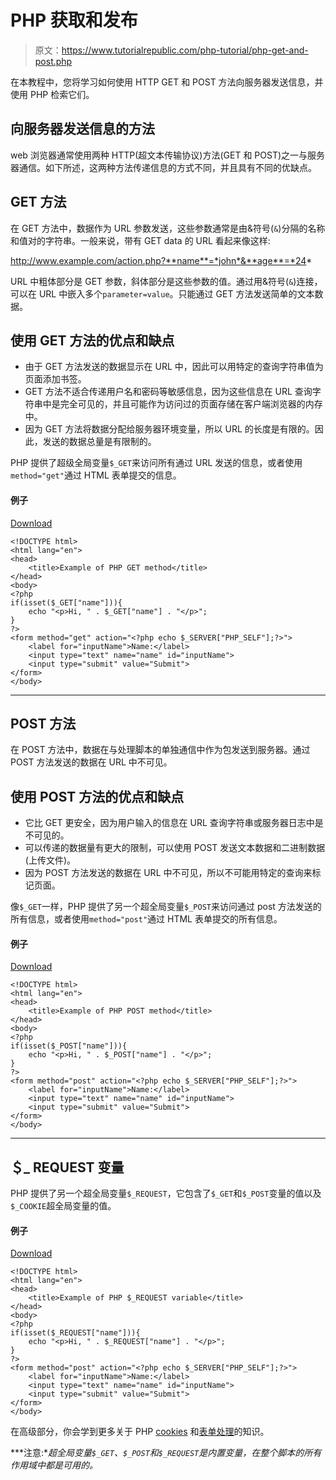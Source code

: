 # PHP 获取和发布

> 原文：<https://www.tutorialrepublic.com/php-tutorial/php-get-and-post.php>

在本教程中，您将学习如何使用 HTTP GET 和 POST 方法向服务器发送信息，并使用 PHP 检索它们。

## 向服务器发送信息的方法

web 浏览器通常使用两种 HTTP(超文本传输协议)方法(GET 和 POST)之一与服务器通信。如下所述，这两种方法传递信息的方式不同，并且具有不同的优缺点。

## GET 方法

在 GET 方法中，数据作为 URL 参数发送，这些参数通常是由&符号(`&`)分隔的名称和值对的字符串。一般来说，带有 GET data 的 URL 看起来像这样:

http://www.example.com/action.php?**name**=*john*&**age**=*24*

URL 中粗体部分是 GET 参数，斜体部分是这些参数的值。通过用&符号(`&`)连接，可以在 URL 中嵌入多个`parameter=value`。只能通过 GET 方法发送简单的文本数据。

## 使用 GET 方法的优点和缺点

*   由于 GET 方法发送的数据显示在 URL 中，因此可以用特定的查询字符串值为页面添加书签。
*   GET 方法不适合传递用户名和密码等敏感信息，因为这些信息在 URL 查询字符串中是完全可见的，并且可能作为访问过的页面存储在客户端浏览器的内存中。
*   因为 GET 方法将数据分配给服务器环境变量，所以 URL 的长度是有限的。因此，发送的数据总量是有限制的。

PHP 提供了超级全局变量`$_GET`来访问所有通过 URL 发送的信息，或者使用`method="get"`通过 HTML 表单提交的信息。

#### 例子

[Download](../examples/bin/download-source.php?topic=php&file=get-method "Download Source Code")

```
<!DOCTYPE html>
<html lang="en">
<head>
    <title>Example of PHP GET method</title>
</head>
<body>
<?php
if(isset($_GET["name"])){
    echo "<p>Hi, " . $_GET["name"] . "</p>";
}
?>
<form method="get" action="<?php echo $_SERVER["PHP_SELF"];?>">
    <label for="inputName">Name:</label>
    <input type="text" name="name" id="inputName">
    <input type="submit" value="Submit">
</form>
</body>
```

* * *

## POST 方法

在 POST 方法中，数据在与处理脚本的单独通信中作为包发送到服务器。通过 POST 方法发送的数据在 URL 中不可见。

## 使用 POST 方法的优点和缺点

*   它比 GET 更安全，因为用户输入的信息在 URL 查询字符串或服务器日志中是不可见的。
*   可以传递的数据量有更大的限制，可以使用 POST 发送文本数据和二进制数据(上传文件)。
*   因为 POST 方法发送的数据在 URL 中不可见，所以不可能用特定的查询来标记页面。

像`$_GET`一样，PHP 提供了另一个超全局变量`$_POST`来访问通过 post 方法发送的所有信息，或者使用`method="post"`通过 HTML 表单提交的所有信息。

#### 例子

[Download](../examples/bin/download-source.php?topic=php&file=post-method "Download Source Code")

```
<!DOCTYPE html>
<html lang="en">
<head>
    <title>Example of PHP POST method</title>
</head>
<body>
<?php
if(isset($_POST["name"])){
    echo "<p>Hi, " . $_POST["name"] . "</p>";
}
?>
<form method="post" action="<?php echo $_SERVER["PHP_SELF"];?>">
    <label for="inputName">Name:</label>
    <input type="text" name="name" id="inputName">
    <input type="submit" value="Submit">
</form>
</body>
```

* * *

## ＄_ REQUEST 变量

PHP 提供了另一个超全局变量`$_REQUEST`，它包含了`$_GET`和`$_POST`变量的值以及`$_COOKIE`超全局变量的值。

#### 例子

[Download](../examples/bin/download-source.php?topic=php&file=request-method "Download Source Code")

```
<!DOCTYPE html>
<html lang="en">
<head>
    <title>Example of PHP $_REQUEST variable</title>
</head>
<body>
<?php
if(isset($_REQUEST["name"])){
    echo "<p>Hi, " . $_REQUEST["name"] . "</p>";
}
?>
<form method="post" action="<?php echo $_SERVER["PHP_SELF"];?>">
    <label for="inputName">Name:</label>
    <input type="text" name="name" id="inputName">
    <input type="submit" value="Submit">
</form>
</body>
```

在高级部分，你会学到更多关于 PHP [cookies](php-cookies.php) 和[表单处理](php-form-validation.php)的知识。

 ***注意:**超全局变量`$_GET`、`$_POST`和`$_REQUEST`是内置变量，在整个脚本的所有作用域中都是可用的。*
